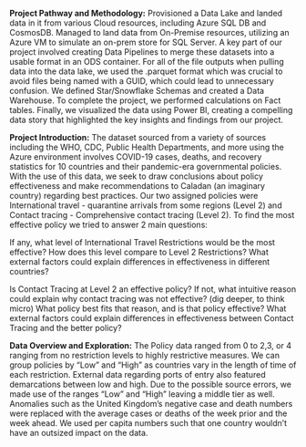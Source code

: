 
**Project Pathway and Methodology:**
Provisioned a Data Lake and landed data in it from various Cloud resources, including Azure SQL DB and CosmosDB. 
Managed to land data from On-Premise resources, utilizing an Azure VM to simulate an on-prem store for SQL Server. 
A key part of our project involved creating Data Pipelines to merge these datasets into a usable format in an ODS container.
For all of the file outputs when pulling data into the data lake, we used the .parquet format which was crucial to avoid files being named with a GUID, which could lead to unnecessary confusion.
We defined Star/Snowflake Schemas and created a Data Warehouse.
To complete the project, we performed calculations on Fact tables. 
Finally, we visualized the data using Power BI, creating a compelling data story that highlighted the key insights and findings from our project.

**Project Introduction:**
The dataset sourced from a variety of sources including the WHO, CDC, Public Health Departments, and more using the Azure environment involves COVID-19 cases, deaths, and recovery statistics for 10 countries and their pandemic-era governmental policies. 
With the use of this data, we seek to draw conclusions about policy effectiveness and make recommendations to Caladan (an imaginary country) regarding best practices. 
Our two assigned policies were International travel - quarantine arrivals from some regions (Level 2) and Contact tracing - Comprehensive contact tracing (Level 2). 
To find the most effective policy we tried to answer 2 main questions:

If any, what level of International Travel Restrictions would be the most effective?
How does this level compare to Level 2 Restrictions?
What external factors could explain differences in effectiveness in different countries?

Is Contact Tracing at Level 2 an effective policy?
If not, what intuitive reason could explain why contact tracing was not effective? (dig deeper, to think micro)
What policy best fits that reason, and is that policy effective?
What external factors could explain differences in effectiveness between Contact Tracing and the better policy?

**Data Overview and Exploration:**
The Policy data ranged from 0 to 2,3, or 4 ranging from no restriction levels to highly restrictive measures. We can group policies by “Low” and “High” as countries vary in the length of time of each restriction. 
External data regarding ports of entry also featured demarcations between low and high. Due to the possible source errors, we made use of the ranges “Low” and “High” leaving a middle tier as well. 
Anomalies such as the United Kingdom’s negative case and death numbers were replaced with the average cases or deaths of the week prior and the week ahead. 
We used per capita numbers such that one country wouldn’t have an outsized impact on the data.
